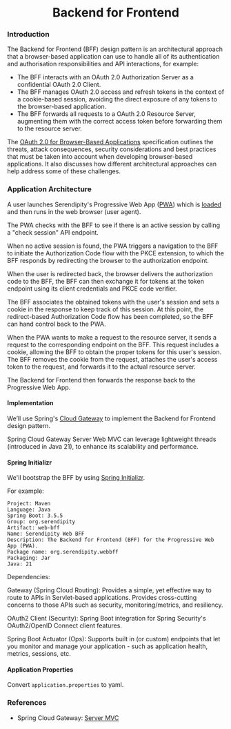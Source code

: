 <h1 align="center">Backend for Frontend</h1>

### Introduction

The Backend for Frontend (BFF) design pattern is an architectural approach that a browser-based application can use to 
handle all of its authentication and authorisation responsibilities and API interactions, for example:

- The BFF interacts with an OAuth 2.0 Authorization Server as a confidential OAuth 2.0 Client.
- The BFF manages OAuth 2.0 access and refresh tokens in the context of a cookie-based session, avoiding the direct exposure of any tokens to the browser-based application.
- The BFF forwards all requests to a OAuth 2.0 Resource Server, augmenting them with the correct access token before forwarding them to the resource server.

The [OAuth 2.0 for Browser-Based Applications](https://datatracker.ietf.org/doc/html/draft-ietf-oauth-browser-based-apps) 
specification outlines the threats, attack consequences, security considerations and best practices that must be taken 
into account when developing browser-based applications. It also discusses how different architectural approaches can 
help address some of these challenges.

### Application Architecture

A user launches Serendipity's Progressive Web App ([PWA](.././pwa/README.md)) which is [loaded](.././static-content/README.md) 
and then runs in the web browser (user agent).

The PWA checks with the BFF to see if there is an active session by calling a "check session" API endpoint.

When no active session is found, the PWA triggers a navigation to the BFF to initiate the Authorization Code flow with 
the PKCE extension, to which the BFF responds by redirecting the browser to the authorization endpoint. 

When the user is redirected back, the browser delivers the authorization code to the BFF, the BFF can then exchange it 
for tokens at the token endpoint using its client credentials and PKCE code verifier.

The BFF associates the obtained tokens with the user's session and sets a cookie in the response to keep track of this 
session. At this point, the redirect-based Authorization Code flow has been completed, so the BFF can hand control back 
to the PWA.

When the PWA wants to make a request to the resource server, it sends a request to the corresponding endpoint on the BFF. 
This request includes a cookie, allowing the BFF to obtain the proper tokens for this user's session. The BFF removes the 
cookie from the request, attaches the user's access token to the request, and forwards it to the actual resource server. 

The Backend for Frontend then forwards the response back to the Progressive Web App.

#### Implementation

We’ll use Spring's [Cloud Gateway](https://spring.io/projects/spring-cloud-gateway) to implement the Backend for Frontend design pattern.

Spring Cloud Gateway Server Web MVC can leverage lightweight threads (introduced in Java 21), to enhance its scalability and performance.

#### Spring Initializr

We'll bootstrap the BFF by using [Spring Initializr](https://start.spring.io/).

For example:

```
Project: Maven
Language: Java
Spring Boot: 3.5.5
Group: org.serendipity
Artifact: web-bff
Name: Serendipity Web BFF
Description: The Backend for Frontend (BFF) for the Progressive Web App (PWA).
Package name: org.serendipity.webbff
Packaging: Jar
Java: 21
```

Dependencies:

Gateway (Spring Cloud Routing): Provides a simple, yet effective way to route to APIs in Servlet-based applications. 
Provides cross-cutting concerns to those APIs such as security, monitoring/metrics, and resiliency.

OAuth2 Client (Security): Spring Boot integration for Spring Security's OAuth2/OpenID Connect client features.

Spring Boot Actuator (Ops): Supports built in (or custom) endpoints that let you monitor and manage your application - such as application health, metrics, sessions, etc.





#### Application Properties

Convert `application.properties` to yaml.





### References

* Spring Cloud Gateway: [Server MVC](https://docs.spring.io/spring-cloud-gateway/reference/spring-cloud-gateway-server-mvc.html)